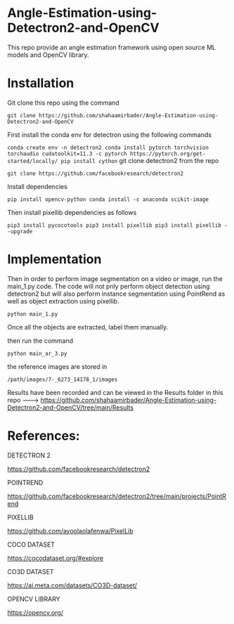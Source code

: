 # Angle-Estimation-using-Detectron2-and-OpenCV

This repo provide an angle estimation framework using open source ML models and OpenCV library. 

# Installation

Git clone this repo using the command

`
git clone https://github.com/shahaamirbader/Angle-Estimation-using-Detectron2-and-OpenCV
`

First install the conda env for detectron using the following commands

`
conda create env -n detectron2
conda install pytorch torchvision torchaudio cudatoolkit=11.3 -c pytorch https://pytorch.org/get-started/locally/
pip install cython
`
git clone detectron2 from the repo

`
git clone https://github.com/facebookresearch/detectron2
`

Install dependencies

`
pip install opencv-python
conda install -c anaconda scikit-image
`

Then install pixellib dependencies as follows

`
pip3 install pycocotools
pip3 install pixellib
pip3 install pixellib --upgrade
`

# Implementation

Then in order to perform image segmentation on a video or image, run the main_1.py code. The code will not pnly perform
object detection using detectron2 but will also perform instance segmentation using PointRend as well as object extraction using pixellib.

`
python main_1.py
`

Once all the objects are extracted, label them manually.


then run the command

`
python main_ar_3.py
`

the reference images are stored in

`
/path/images/7-_6273_14178_1/images
`

Results have been recorded and can be viewed in the Results folder in this repo ---> https://github.com/shahaamirbader/Angle-Estimation-using-Detectron2-and-OpenCV/tree/main/Results


# References:

DETECTRON 2 

https://github.com/facebookresearch/detectron2

POINTREND

https://github.com/facebookresearch/detectron2/tree/main/projects/PointRend

PIXELLIB

https://github.com/ayoolaolafenwa/PixelLib

COCO DATASET

https://cocodataset.org/#explore

CO3D DATASET

https://ai.meta.com/datasets/CO3D-dataset/

OPENCV LIBRARY 

https://opencv.org/
